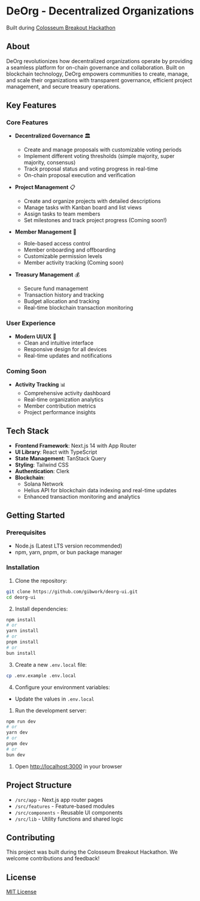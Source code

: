 # DeOrg - Decentralized Organizations

Built during [Colosseum Breakout Hackathon](https://www.colosseum.org/breakout)

## About

DeOrg revolutionizes how decentralized organizations operate by providing a seamless platform for on-chain governance and collaboration. Built on blockchain technology, DeOrg empowers communities to create, manage, and scale their organizations with transparent governance, efficient project management, and secure treasury operations.

## Key Features

### Core Features
- **Decentralized Governance** 🏛️
  - Create and manage proposals with customizable voting periods
  - Implement different voting thresholds (simple majority, super majority, consensus)
  - Track proposal status and voting progress in real-time
  - On-chain proposal execution and verification

- **Project Management** 📋
  - Create and organize projects with detailed descriptions
  - Manage tasks with Kanban board and list views
  - Assign tasks to team members
  - Set milestones and track project progress (Coming soon!)

- **Member Management** 👥
  - Role-based access control
  - Member onboarding and offboarding
  - Customizable permission levels
  - Member activity tracking (Coming soon)

- **Treasury Management** 💰
  - Secure fund management
  - Transaction history and tracking
  - Budget allocation and tracking
  - Real-time blockchain transaction monitoring

### User Experience
- **Modern UI/UX** 🎨
  - Clean and intuitive interface
  - Responsive design for all devices
  - Real-time updates and notifications

### Coming Soon
- **Activity Tracking** 📊
  - Comprehensive activity dashboard
  - Real-time organization analytics
  - Member contribution metrics
  - Project performance insights

## Tech Stack

- **Frontend Framework**: Next.js 14 with App Router
- **UI Library**: React with TypeScript
- **State Management**: TanStack Query
- **Styling**: Tailwind CSS
- **Authentication**: Clerk
- **Blockchain**:
  - Solana Network
  - Helius API for blockchain data indexing and real-time updates
  - Enhanced transaction monitoring and analytics

## Getting Started

### Prerequisites

- Node.js (Latest LTS version recommended)
- npm, yarn, pnpm, or bun package manager

### Installation

1. Clone the repository:
```bash
git clone https://github.com/gibwork/deorg-ui.git
cd deorg-ui
```

2. Install dependencies:
```bash
npm install
# or
yarn install
# or
pnpm install
# or
bun install
```

3. Create a new `.env.local` file:
```bash
cp .env.example .env.local
```

4. Configure your environment variables:
- Update the values in `.env.local`

1. Run the development server:
```bash
npm run dev
# or
yarn dev
# or
pnpm dev
# or
bun dev
```

1. Open [http://localhost:3000](http://localhost:3000) in your browser

## Project Structure

- `/src/app` - Next.js app router pages
- `/src/features` - Feature-based modules
- `/src/components` - Reusable UI components
- `/src/lib` - Utility functions and shared logic

## Contributing

This project was built during the Colosseum Breakout Hackathon. We welcome contributions and feedback!

## License

[MIT License](LICENSE) 